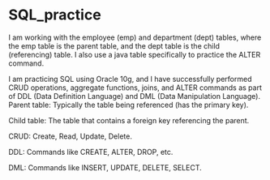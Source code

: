 # SQL_practice
I am working with the employee (emp) and department (dept) tables, where the emp table is the parent table, and the dept table is the child (referencing) table. I also use a java table specifically to practice the ALTER command.

I am practicing SQL using Oracle 10g, and I have successfully performed CRUD operations, aggregate functions, joins, and ALTER commands as part of DDL (Data Definition Language) and DML (Data Manipulation Language).
Parent table: Typically the table being referenced (has the primary key).

Child table: The table that contains a foreign key referencing the parent.

CRUD: Create, Read, Update, Delete.

DDL: Commands like CREATE, ALTER, DROP, etc.

DML: Commands like INSERT, UPDATE, DELETE, SELECT.
